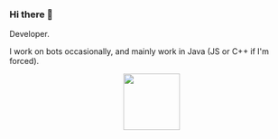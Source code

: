 ### Hi there 👋

Developer. 

I work on bots occasionally, and mainly work in Java (JS or C++ if I'm forced).

<div id="header" align="center">
  <img src="https://media1.giphy.com/media/17JgK0Q90MIUSmw4Z8/200w.webp?cid=ecf05e475nbmf3yj8hilv9ashm2lh2898n1lxydu2m0xl9k6&rid=200w.webp&ct=s" width="100"/>
